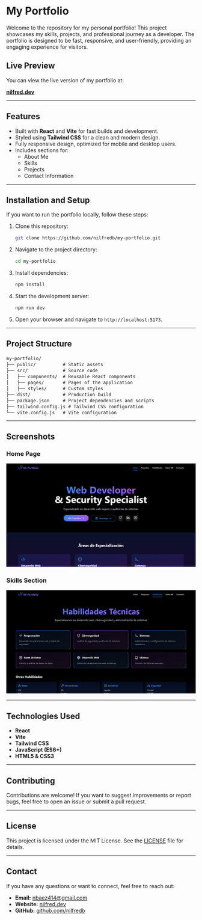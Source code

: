# My Portfolio

Welcome to the repository for my personal portfolio! This project showcases my skills, projects, and professional journey as a developer. The portfolio is designed to be fast, responsive, and user-friendly, providing an engaging experience for visitors.

## Live Preview
You can view the live version of my portfolio at:

**[nilfred.dev](https://nilfred.dev)**

---

## Features

- Built with **React** and **Vite** for fast builds and development.
- Styled using **Tailwind CSS** for a clean and modern design.
- Fully responsive design, optimized for mobile and desktop users.
- Includes sections for:
  - About Me
  - Skills
  - Projects
  - Contact Information

---

## Installation and Setup

If you want to run the portfolio locally, follow these steps:

1. Clone this repository:
   ```bash
   git clone https://github.com/nilfredb/my-portfolio.git
   ```

2. Navigate to the project directory:
   ```bash
   cd my-portfolio
   ```

3. Install dependencies:
   ```bash
   npm install
   ```

4. Start the development server:
   ```bash
   npm run dev
   ```

5. Open your browser and navigate to `http://localhost:5173`.

---

## Project Structure

```
my-portfolio/
├── public/          # Static assets
├── src/             # Source code
│   ├── components/  # Reusable React components
│   ├── pages/       # Pages of the application
│   ├── styles/      # Custom styles
├── dist/            # Production build
├── package.json     # Project dependencies and scripts
├── tailwind.config.js # Tailwind CSS configuration
└── vite.config.js   # Vite configuration
```

---

## Screenshots

### Home Page
![Home Page](./src/Screenshot1.png)

### Skills Section
![Skills Section](./src/Screenshot2.png)

---

## Technologies Used

- **React**
- **Vite**
- **Tailwind CSS**
- **JavaScript (ES6+)**
- **HTML5 & CSS3**

---

## Contributing

Contributions are welcome! If you want to suggest improvements or report bugs, feel free to open an issue or submit a pull request.

---

## License

This project is licensed under the MIT License. See the [LICENSE](LICENSE) file for details.

---

## Contact

If you have any questions or want to connect, feel free to reach out:

- **Email:** [nbaez414@gmail.com](mailto:nbaez414@gmail.com)
- **Website:** [nilfred.dev](https://nilfred.dev)
- **GitHub:** [github.com/nilfredb](https://github.com/nilfredb)

